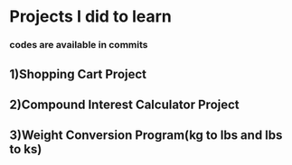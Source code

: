 # Projects I did to learn
### **codes are available in commits**

## 1)Shopping Cart Project
## 2)Compound Interest Calculator Project
## 3)Weight Conversion Program(kg to lbs and lbs to ks)
